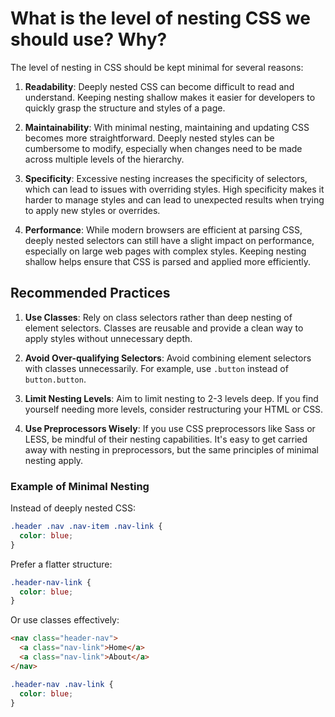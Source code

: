 # What is the level of nesting CSS we should use? Why?
The level of nesting in CSS should be kept minimal for several reasons:

1. **Readability**: Deeply nested CSS can become difficult to read and understand. Keeping nesting shallow makes it easier for developers to quickly grasp the structure and styles of a page.

2. **Maintainability**: With minimal nesting, maintaining and updating CSS becomes more straightforward. Deeply nested styles can be cumbersome to modify, especially when changes need to be made across multiple levels of the hierarchy.

3. **Specificity**: Excessive nesting increases the specificity of selectors, which can lead to issues with overriding styles. High specificity makes it harder to manage styles and can lead to unexpected results when trying to apply new styles or overrides.

4. **Performance**: While modern browsers are efficient at parsing CSS, deeply nested selectors can still have a slight impact on performance, especially on large web pages with complex styles. Keeping nesting shallow helps ensure that CSS is parsed and applied more efficiently.

## Recommended Practices

1. **Use Classes**: Rely on class selectors rather than deep nesting of element selectors. Classes are reusable and provide a clean way to apply styles without unnecessary depth.

2. **Avoid Over-qualifying Selectors**: Avoid combining element selectors with classes unnecessarily. For example, use `.button` instead of `button.button`.

3. **Limit Nesting Levels**: Aim to limit nesting to 2-3 levels deep. If you find yourself needing more levels, consider restructuring your HTML or CSS.

4. **Use Preprocessors Wisely**: If you use CSS preprocessors like Sass or LESS, be mindful of their nesting capabilities. It's easy to get carried away with nesting in preprocessors, but the same principles of minimal nesting apply.

### Example of Minimal Nesting

Instead of deeply nested CSS:
```css
.header .nav .nav-item .nav-link {
  color: blue;
}
```

Prefer a flatter structure:
```css
.header-nav-link {
  color: blue;
}
```

Or use classes effectively:
```html
<nav class="header-nav">
  <a class="nav-link">Home</a>
  <a class="nav-link">About</a>
</nav>
```
```css
.header-nav .nav-link {
  color: blue;
}
```
